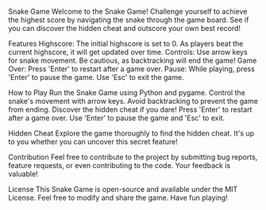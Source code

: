 Snake Game
Welcome to the Snake Game! Challenge yourself to achieve the highest score by navigating the snake through the game board. See if you can discover the hidden cheat and outscore your own best record!

Features
Highscore: The initial highscore is set to 0. As players beat the current highscore, it will get updated over time.
Controls: Use arrow keys for snake movement. Be cautious, as backtracking will end the game!
Game Over: Press 'Enter' to restart after a game over.
Pause: While playing, press 'Enter' to pause the game. Use 'Esc' to exit the game.

How to Play
Run the Snake Game using Python and pygame.
Control the snake's movement with arrow keys.
Avoid backtracking to prevent the game from ending.
Discover the hidden cheat if you dare!
Press 'Enter' to restart after a game over.
Use 'Enter' to pause the game and 'Esc' to exit.

Hidden Cheat
Explore the game thoroughly to find the hidden cheat. It's up to you whether you can uncover this secret feature!

Contribution
Feel free to contribute to the project by submitting bug reports, feature requests, or even contributing to the code. Your feedback is valuable!

License
This Snake Game is open-source and available under the MIT License. Feel free to modify and share the game. Have fun playing!






